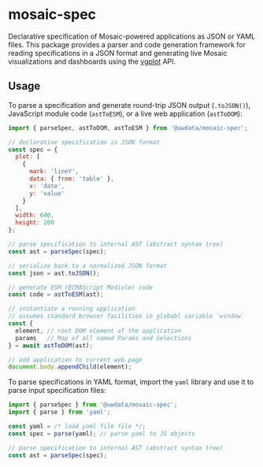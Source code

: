 # mosaic-spec

Declarative specification of Mosaic-powered applications as JSON or YAML files. This package provides a parser and code generation framework for reading specifications in a JSON format and generating live Mosaic visualizations and dashboards using the [vgplot](https://github.com/uwdata/mosaic/tree/main/packages/vgplot) API.

## Usage

To parse a specification and generate round-trip JSON output (`.toJSON()`), JavaScript module code (`astToESM`), or a live web application (`astToDOM`):

```js
import { parseSpec, astToDOM, astToESM } from '@uwdata/mosaic-spec';

// declarative specification in JSON format
const spec = {
  plot: [
    {
      mark: 'lineY',
      data: { from: 'table' },
      x: 'date',
      y: 'value'
    }
  ],
  width: 640,
  height: 200
};

// parse specification to internal AST (abstract syntax tree)
const ast = parseSpec(spec);

// serialize back to a normalized JSON format
const json = ast.toJSON();

// generate ESM (ECMAScript Modiule) code
const code = astToESM(ast);

// instantiate a running application
// assumes standard browser facilities in globabl variable `window`
const {
  element, // root DOM element of the application
  params   // Map of all named Params and Selections
} = await astToDOM(ast);

// add application to current web page
document.body.appendChild(element);
```

To parse specifications in YAML format, import the `yaml` library and use it to parse input specification files:

```js
import { parseSpec } from '@uwdata/mosaic-spec';
import { parse } from 'yaml';

const yaml = /* load yaml file file */;
const spec = parse(yaml); // parse yaml to JS objects

// parse specification to internal AST (abstract syntax tree)
const ast = parseSpec(spec);
```
